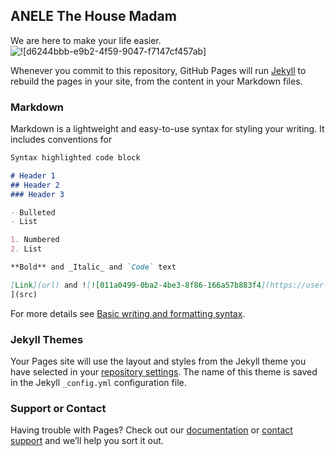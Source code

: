 ## ANELE The House Madam

We are here to make your life easier.
 ![![![d6244bbb-e9b2-4f59-9047-f7147cf457ab](https://user-images.githubusercontent.com/105336304/179179460-d873ac72-dca9-4d54-a984-9593d33917ba.jpg)]
](src)

Whenever you commit to this repository, GitHub Pages will run [Jekyll](https://jekyllrb.com/) to rebuild the pages in your site, from the content in your Markdown files.

### Markdown

Markdown is a lightweight and easy-to-use syntax for styling your writing. It includes conventions for

```markdown
Syntax highlighted code block

# Header 1
## Header 2
### Header 3

- Bulleted
- List

1. Numbered
2. List

**Bold** and _Italic_ and `Code` text

[Link](url) and ![![011a0499-0ba2-4be3-8f86-166a57b883f4](https://user-images.githubusercontent.com/105336304/179178646-be486f20-904b-4e2a-bb83-910b5600c72d.jpg)
](src)
```

For more details see [Basic writing and formatting syntax](https://docs.github.com/en/github/writing-on-github/getting-started-with-writing-and-formatting-on-github/basic-writing-and-formatting-syntax).

### Jekyll Themes

Your Pages site will use the layout and styles from the Jekyll theme you have selected in your [repository settings](https://github.com/Msomi996/Request-App/settings/pages). The name of this theme is saved in the Jekyll `_config.yml` configuration file.

### Support or Contact

Having trouble with Pages? Check out our [documentation](https://docs.github.com/categories/github-pages-basics/) or [contact support](https://support.github.com/contact) and we’ll help you sort it out.
